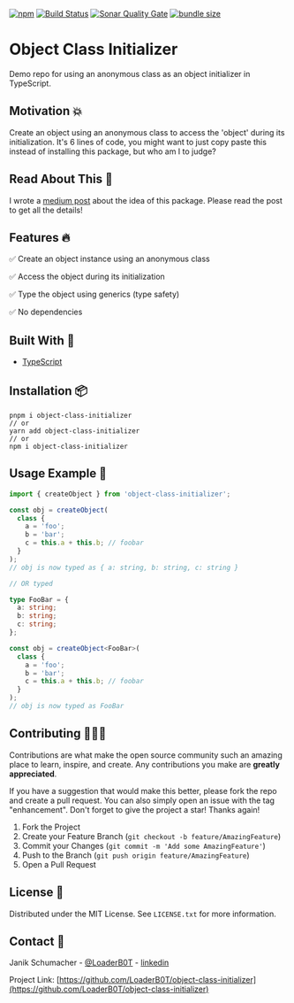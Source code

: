 [![npm](https://img.shields.io/npm/v/object-class-initializer?color=%2300d26a&style=for-the-badge)](https://www.npmjs.com/package/object-class-initializer)
[![Build Status](https://img.shields.io/github/actions/workflow/status/LoaderB0T/object-class-initializer/build.yml?branch=main&style=for-the-badge)](https://github.com/LoaderB0T/object-class-initializer/actions/workflows/build.yml)
[![Sonar Quality Gate](https://img.shields.io/sonar/quality_gate/LoaderB0T_object-class-initializer?server=https%3A%2F%2Fsonarcloud.io&style=for-the-badge)](https://sonarcloud.io/summary/new_code?id=LoaderB0T_object-class-initializer)
[![bundle size](https://img.shields.io/bundlephobia/minzip/object-class-initializer?color=%23FF006F&label=Bundle%20Size&style=for-the-badge)](https://bundlephobia.com/package/object-class-initializer)

# Object Class Initializer

Demo repo for using an anonymous class as an object initializer in TypeScript.

## Motivation 💥

Create an object using an anonymous class to access the 'object' during its initialization. It's 6 lines of code, you might want to just copy paste this instead of installing this package, but who am I to judge?

## Read About This 📖

I wrote a [medium post](https://loaderb0t.medium.com/you-cannot-access-a-javascript-object-during-its-initialization-or-can-you-513fa248cfb7) about the idea of this package. Please read the post to get all the details!

## Features 🔥

✅ Create an object instance using an anonymous class

✅ Access the object during its initialization

✅ Type the object using generics (type safety)

✅ No dependencies

## Built With 🔧

- [TypeScript](https://www.typescriptlang.org/)

## Installation 📦

```console
pnpm i object-class-initializer
// or
yarn add object-class-initializer
// or
npm i object-class-initializer
```

## Usage Example 🚀

```typescript
import { createObject } from 'object-class-initializer';
```

```typescript
const obj = createObject(
  class {
    a = 'foo';
    b = 'bar';
    c = this.a + this.b; // foobar
  }
);
// obj is now typed as { a: string, b: string, c: string }

// OR typed

type FooBar = {
  a: string;
  b: string;
  c: string;
};

const obj = createObject<FooBar>(
  class {
    a = 'foo';
    b = 'bar';
    c = this.a + this.b; // foobar
  }
);
// obj is now typed as FooBar
```

## Contributing 🧑🏻‍💻

Contributions are what make the open source community such an amazing place to learn, inspire, and create. Any contributions you make are **greatly appreciated**.

If you have a suggestion that would make this better, please fork the repo and create a pull request. You can also simply open an issue with the tag "enhancement".
Don't forget to give the project a star! Thanks again!

1. Fork the Project
2. Create your Feature Branch (`git checkout -b feature/AmazingFeature`)
3. Commit your Changes (`git commit -m 'Add some AmazingFeature'`)
4. Push to the Branch (`git push origin feature/AmazingFeature`)
5. Open a Pull Request

## License 🔑

Distributed under the MIT License. See `LICENSE.txt` for more information.

## Contact 📧

Janik Schumacher - [@LoaderB0T](https://twitter.com/LoaderB0T) - [linkedin](https://www.linkedin.com/in/janikschumacher/)

Project Link: [https://github.com/LoaderB0T/object-class-initializer](https://github.com/LoaderB0T/object-class-initializer)
